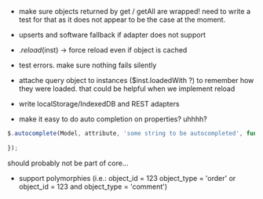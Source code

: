- make sure objects returned by get / getAll are wrapped! need to write a
test for that as it does not appear to be the case at the moment.

- upserts and software fallback if adapter does not support
- $.reload($inst) -> force reload even if object is cached
- test errors. make sure nothing fails silently
- attache query object to instances ($inst.loadedWith ?) to remember how they were loaded.
  that could be helpful when we implement reload

- write localStorage/IndexedDB and REST adapters

- make it easy to do auto completion on properties? uhhhh?

```javascript
$.autocomplete(Model, attribute, 'some string to be autocompleted', function (res) {
  
});
```

should probably not be part of core...

- support polymorphies (i.e.: object_id = 123 object_type = 'order' or object_id = 123 and object_type = 'comment')


